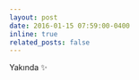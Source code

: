 ```yaml
---
layout: post
date: 2016-01-15 07:59:00-0400
inline: true
related_posts: false
---
```


Yakında :sparkles:
